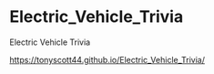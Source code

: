 # Electric_Vehicle_Trivia
Electric Vehicle Trivia

https://tonyscott44.github.io/Electric_Vehicle_Trivia/
